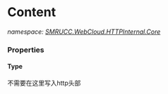 ﻿# Content
_namespace: [SMRUCC.WebCloud.HTTPInternal.Core](./index.md)_






### Properties

#### Type
不需要在这里写入http头部
